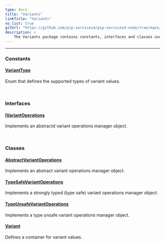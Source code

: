 ```yaml
---
type: docs
title: "Variants"
linkTitle: "Variants"
no_list: true
gitUrl: "https://github.com/pip-services4/pip-services4-node/tree/main/pip-services4-expressions-node"
description: >
    The Variants package contains constants, interfaces and classes used to define variant values and their operations.
---
```

---
<div class="module-body"> 

### Constants

#### [VariantType](variant_type)
Enum that defines the supported types of variant values.

<br>

### Interfaces

#### [IVariantOperations](ivariant_operations)
Implements an abstractd variant operations manager object.

<br>

### Classes

#### [AbstractVariantOperations](abstract_variant_operations)
Implements an abstract variant operations manager object.

#### [TypeSafeVariantOperations](type_safe_variant_operations)
Implements a strongly typed (type safe) variant operations manager object.

#### [TypeUnsafeVariantOperations](type_unsafe_variant_operations)
Implements a type unsafe variant operations manager object.

#### [Variant](variant)
Defines a container for variant values.

</div>

